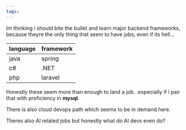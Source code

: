 ```yaml
---
tags:
---
```


Im thinking i should bite the bullet and learn major backend frameworks, because theyre the only thing that seem to have jobs, even if its hell...

| language | framework |
| -------- | --------- |
| java     | spring    |
| c#       | .NET      |
| php      | laravel   |

Honestly these seem more than enough to land a job...especially if i pair that with proficiency in **mysql**.

There is also cloud devops path which seems to be in demand here.

Theres also AI related jobs but honestly what do AI devs even do?